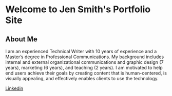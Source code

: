 
# Welcome to Jen Smith's Portfolio Site

## About Me
 
I am an experienced Technical Writer with 10 years of experience and a Master’s degree in Professional Communications. My background includes internal and external organizational communications and graphic design (7 years), marketing (6 years), and teaching (2 years). I am motivated to help end users achieve their goals by creating content that is human-centered, is visually appealing, and effectively enables clients to use the technology.  

[Linkedin](https://www.linkedin.com/in/jennifer-petroff-smith/)

